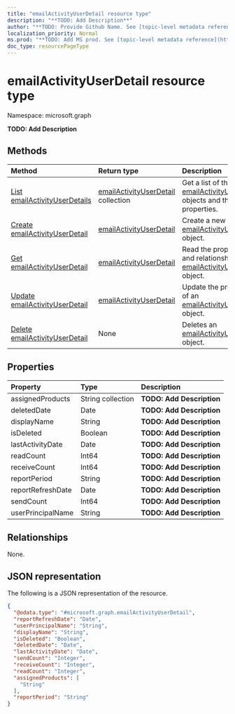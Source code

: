 ```yaml
---
title: "emailActivityUserDetail resource type"
description: "**TODO: Add Description**"
author: "**TODO: Provide Github Name. See [topic-level metadata reference](https://msgo.azurewebsites.net/add/document/guidelines/metadata.html#topic-level-metadata)**"
localization_priority: Normal
ms.prod: "**TODO: Add MS prod. See [topic-level metadata reference](https://msgo.azurewebsites.net/add/document/guidelines/metadata.html#topic-level-metadata)**"
doc_type: resourcePageType
---
```


# emailActivityUserDetail resource type

Namespace: microsoft.graph

**TODO: Add Description**

## Methods
|Method|Return type|Description|
|:---|:---|:---|
|[List emailActivityUserDetails](../api/emailactivityuserdetail-list.md)|[emailActivityUserDetail](../resources/emailactivityuserdetail.md) collection|Get a list of the [emailActivityUserDetail](../resources/emailactivityuserdetail.md) objects and their properties.|
|[Create emailActivityUserDetail](../api/emailactivityuserdetail-create.md)|[emailActivityUserDetail](../resources/emailactivityuserdetail.md)|Create a new [emailActivityUserDetail](../resources/emailactivityuserdetail.md) object.|
|[Get emailActivityUserDetail](../api/emailactivityuserdetail-get.md)|[emailActivityUserDetail](../resources/emailactivityuserdetail.md)|Read the properties and relationships of an [emailActivityUserDetail](../resources/emailactivityuserdetail.md) object.|
|[Update emailActivityUserDetail](../api/emailactivityuserdetail-update.md)|[emailActivityUserDetail](../resources/emailactivityuserdetail.md)|Update the properties of an [emailActivityUserDetail](../resources/emailactivityuserdetail.md) object.|
|[Delete emailActivityUserDetail](../api/emailactivityuserdetail-delete.md)|None|Deletes an [emailActivityUserDetail](../resources/emailactivityuserdetail.md) object.|

## Properties
|Property|Type|Description|
|:---|:---|:---|
|assignedProducts|String collection|**TODO: Add Description**|
|deletedDate|Date|**TODO: Add Description**|
|displayName|String|**TODO: Add Description**|
|isDeleted|Boolean|**TODO: Add Description**|
|lastActivityDate|Date|**TODO: Add Description**|
|readCount|Int64|**TODO: Add Description**|
|receiveCount|Int64|**TODO: Add Description**|
|reportPeriod|String|**TODO: Add Description**|
|reportRefreshDate|Date|**TODO: Add Description**|
|sendCount|Int64|**TODO: Add Description**|
|userPrincipalName|String|**TODO: Add Description**|

## Relationships
None.

## JSON representation
The following is a JSON representation of the resource.
<!-- {
  "blockType": "resource",
  "keyProperty": "id",
  "@odata.type": "microsoft.graph.emailActivityUserDetail",
  "baseType": "",
  "openType": false
}
-->
``` json
{
  "@odata.type": "#microsoft.graph.emailActivityUserDetail",
  "reportRefreshDate": "Date",
  "userPrincipalName": "String",
  "displayName": "String",
  "isDeleted": "Boolean",
  "deletedDate": "Date",
  "lastActivityDate": "Date",
  "sendCount": "Integer",
  "receiveCount": "Integer",
  "readCount": "Integer",
  "assignedProducts": [
    "String"
  ],
  "reportPeriod": "String"
}
```

